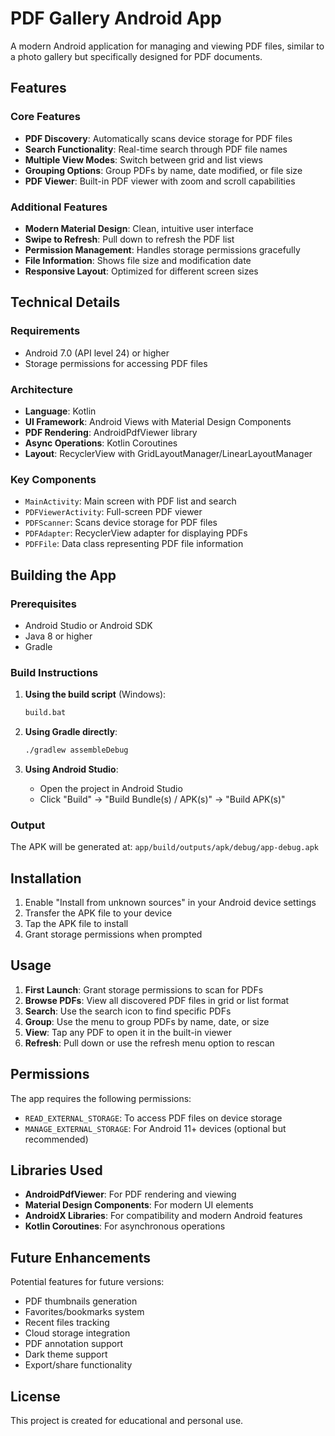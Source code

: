 # PDF Gallery Android App

A modern Android application for managing and viewing PDF files, similar to a photo gallery but specifically designed for PDF documents.

## Features

### Core Features
- **PDF Discovery**: Automatically scans device storage for PDF files
- **Search Functionality**: Real-time search through PDF file names
- **Multiple View Modes**: Switch between grid and list views
- **Grouping Options**: Group PDFs by name, date modified, or file size
- **PDF Viewer**: Built-in PDF viewer with zoom and scroll capabilities

### Additional Features
- **Modern Material Design**: Clean, intuitive user interface
- **Swipe to Refresh**: Pull down to refresh the PDF list
- **Permission Management**: Handles storage permissions gracefully
- **File Information**: Shows file size and modification date
- **Responsive Layout**: Optimized for different screen sizes

## Technical Details

### Requirements
- Android 7.0 (API level 24) or higher
- Storage permissions for accessing PDF files

### Architecture
- **Language**: Kotlin
- **UI Framework**: Android Views with Material Design Components
- **PDF Rendering**: AndroidPdfViewer library
- **Async Operations**: Kotlin Coroutines
- **Layout**: RecyclerView with GridLayoutManager/LinearLayoutManager

### Key Components
- `MainActivity`: Main screen with PDF list and search
- `PDFViewerActivity`: Full-screen PDF viewer
- `PDFScanner`: Scans device storage for PDF files
- `PDFAdapter`: RecyclerView adapter for displaying PDFs
- `PDFFile`: Data class representing PDF file information

## Building the App

### Prerequisites
- Android Studio or Android SDK
- Java 8 or higher
- Gradle

### Build Instructions

1. **Using the build script** (Windows):
   ```bash
   build.bat
   ```

2. **Using Gradle directly**:
   ```bash
   ./gradlew assembleDebug
   ```

3. **Using Android Studio**:
   - Open the project in Android Studio
   - Click "Build" → "Build Bundle(s) / APK(s)" → "Build APK(s)"

### Output
The APK will be generated at: `app/build/outputs/apk/debug/app-debug.apk`

## Installation

1. Enable "Install from unknown sources" in your Android device settings
2. Transfer the APK file to your device
3. Tap the APK file to install
4. Grant storage permissions when prompted

## Usage

1. **First Launch**: Grant storage permissions to scan for PDFs
2. **Browse PDFs**: View all discovered PDF files in grid or list format
3. **Search**: Use the search icon to find specific PDFs
4. **Group**: Use the menu to group PDFs by name, date, or size
5. **View**: Tap any PDF to open it in the built-in viewer
6. **Refresh**: Pull down or use the refresh menu option to rescan

## Permissions

The app requires the following permissions:
- `READ_EXTERNAL_STORAGE`: To access PDF files on device storage
- `MANAGE_EXTERNAL_STORAGE`: For Android 11+ devices (optional but recommended)

## Libraries Used

- **AndroidPdfViewer**: For PDF rendering and viewing
- **Material Design Components**: For modern UI elements
- **AndroidX Libraries**: For compatibility and modern Android features
- **Kotlin Coroutines**: For asynchronous operations

## Future Enhancements

Potential features for future versions:
- PDF thumbnails generation
- Favorites/bookmarks system
- Recent files tracking
- Cloud storage integration
- PDF annotation support
- Dark theme support
- Export/share functionality

## License

This project is created for educational and personal use.